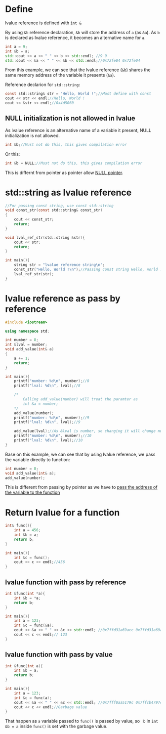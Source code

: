 # Define

lvalue reference is defined with ``int &``

By using ``&b`` reference declaration, ``&b`` will store the address of ``a`` (as ``&a``). As ``b`` is declared as lvalue reference, it becomes an alternative name for ``a``.

```cpp
int a = 9;
int &b = a;
std::cout << a << " " << b << std::endl; //9 9
std::cout << &a << " " << &b << std::endl;//0x72fe04 0x72fe04
```

From this example, we can see that the lvalue reference (``&b``) shares the same memory address of the variable it presents (``&a``).

Reference declarion for ``std::string``:

```c
const std::string& str = "Hello, World !";//Must define with const
cout << str << endl;//Hello, World !
cout << &str << endl;//0x4d5060
```

## NULL initialization is not allowed in lvalue
As lvalue reference is an alternative name of a variable it present, NULL initialization is not allowed.
```cpp
int &b;//Must not do this, this gives compilation error
```
Or this:
```cpp
int &b = NULL;//Must not do this, this gives compilation error
```
This is differnt from pointer as pointer allow [NULL pointer](https://github.com/TranPhucVinh/C/blob/master/Physical%20layer/Memory/Pointer/Types%20of%20pointer.md#null-pointer).
# std::string as lvalue reference

```c
//For passing const string, use const std::string
void const_str(const std::string& const_str)
{
    cout << const_str;
    return;
}

void lval_ref_str(std::string &str){
    cout << str;
    return;
}

int main(){
    string str = "lvalue reference string\n";
    const_str("Hello, World !\n");//Passing const string Hello, World !
    lval_ref_str(str);
}
```

# lvalue reference as pass by reference

```cpp
#include <iostream>

using namespace std;

int number = 8;
int &lval = number;
void add_value(int& a)
{
	a += 1;
    return;
}

int main(){
    printf("number: %d\n", number);//8
    printf("lval: %d\n", lval);//8

    /*
        Calling add_value(number) will treat the paramter as
        int &a = number;
    */
    add_value(number);
    printf("number: %d\n", number);//9
    printf("lval: %d\n", lval);//9

    add_value(lval);//As &lval is number, so changing it will change number
    printf("number: %d\n", number);//10
    printf("lval: %d\n", lval);//10
}
```
Base on this example, we can see that by using lvalue reference, we pass the variable directly to function:
```c
int number = 8;
void add_value(int& a);
add_value(number);
```
This is different from passing by pointer as we have to [pass the address of the variable to the function](https://github.com/TranPhucVinh/C/blob/master/Physical%20layer/Memory/Pointer/Implementations.md#change-value-of-variable-by-pointer-in-a-function)

# Return lvalue for a function

```cpp
int& func(){
    int a = 456;
    int &b = a;
    return b;
}

int main(){
    int &c = func();
    cout << c << endl;//456
}
```

## lvalue function with pass by reference

```cpp
int &func(int *a){
    int &b = *a;
    return b;
}

int main(){
    int a = 123;
    int &c = func(&a);
    cout << &a << " " << &c << std::endl; //0x7ffd31a69acc 0x7ffd31a69acc
    cout << c << endl;// 123
}
```

## lvalue function with pass by value

```cpp
int &func(int a){
    int &b = a;
    return b;
}

int main(){
    int a = 123;
    int &c = func(a);
    cout << &a << " " << &c << std::endl; //0x7fff0aa5179c 0x7ffcb4797cdc
    cout << c << endl;//Garbage value
}
```
That happen as ``a`` variable passed to ``func()`` is passed by value, so `` b`` in ``int &b = a`` inside ``func()`` is set with the garbage value.
